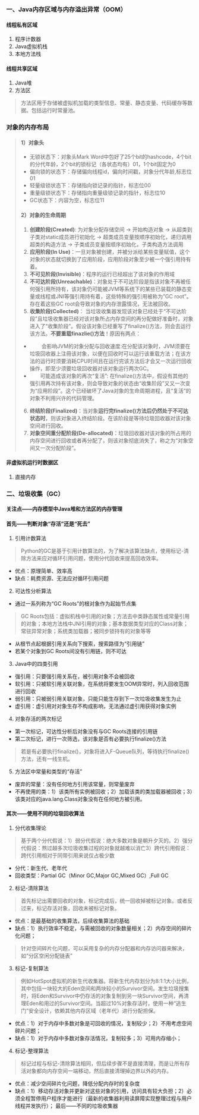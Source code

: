 ### 一、Java内存区域与内存溢出异常（OOM）

#### 线程私有区域
1. 程序计数器
2. Java虚拟机栈
3. 本地方法栈

#### 线程共享区域
1. Java堆
2. 方法区
>  方法区用于存储被虚拟机加载的类型信息、常量、静态变量、代码缓存等数据。包括运行时常量池。

### 对象的内存布局
> #### 1）对象头
> - 无锁状态下：对象头Mark Word中包好了25个bit的hashcode，4个bit的分代年龄，2个bit的锁标记（各状态均有）01，1个bit固定为0
> - 偏向锁的状态下：存储偏向线程id，偏向时间戳，对象分代年龄,标志位01
> - 轻量级锁状态下：存储指向锁记录的指针，标志位00
> - 重量级锁状态下：存储指向重量级锁记录的指针，标志位10
> - GC状态下：内容为空，标志位11
> #### 2）对象的生命周期
> 1. **创建阶段(Created)**: 为对象分配存储空间 &rarr; 开始构造对象 &rarr; 从超类到子类对static成员进行初始化 &rarr; 超类成员变量按顺序初始化，递归调用超类的构造方法 &rarr; 子类成员变量按顺序初始化，子类构造方法调用
> 2. **应用阶段(In Use)**：一旦对象被创建，并被分派给某些变量赋值，这个对象的状态就切换到了应用阶段，应用阶段对象至少被一个强引用持有着。
> 3. **不可见阶段(Invisible)**：程序的运行已经超出了该对象的作用域
> 4. **不可达阶段(Unreachable)**：对象处于不可达阶段是指该对象不再被任何强引用所持有，该对象仍可能被JVM等系统下的某些已装载的静态变量或线程或JNI等强引用持有着，这些特殊的强引用被称为”GC root”。存在着这些GC root会导致对象的内存泄露情况，无法被回收。
> 5. **收集阶段(Collected)**：
> 当垃圾收集器发现该对象已经处于“不可达阶段”且垃圾收集器已经对该对象所占内存空间的再分配做好准备时，对象进入了“收集阶段”。假设该对象已经重写了finalize()方法，则会去运行该方法。**不要重载finazlie()方法**！原因有两点：
> - &nbsp;&nbsp;&nbsp;&nbsp;&nbsp;&nbsp;&nbsp; 会影响JVM的对象分配与回收速度:在分配该对象时，JVM须要在垃圾回收器上注冊该对象，以便在回收时可以运行该重载方法；在该方法的运行时须要消耗CPU时间且在运行完该方法后才会又一次运行回收操作，即至少须要垃圾回收器对该对象运行两次GC。
> - &nbsp;&nbsp;&nbsp;&nbsp;&nbsp;&nbsp;&nbsp;可能造成该对象的再次“复活”: 在finalize()方法中，假设有其他的强引用再次持有该对象，则会导致对象的状态由“收集阶段”又又一次变为“应用阶段”。这个已经破坏了Java对象的生命周期进程，且“复活”的对象不利用兴许的代码管理。
> 6. **终结阶段(Finalized)**：当对象**运行完finalize()方法后仍然处于不可达状态时**，则该对象进入终结阶段。在该阶段是等待垃圾回收器对该对象空间进行回收。
> 7. **对象空间重分配阶段(De-allocated)**：垃圾回收器对该对象的所占用的内存空间进行回收或者再分配了，则该对象彻底消失了，称之为“对象空间又一次分配阶段”。

#### 非虚拟机运行时数据区
1. 直接内存

### 二、垃圾收集（GC）

#### 关注点——内存模型中Java堆和方法区的内存管理
#### 首先——判断对象“存活”还是“死去”
1. 引用计数算法
>Python的GC是基于引用计数算法的，为了解决该算法缺点，使用标记-清除方法来应对循环引用问题，使用分代回收来提高回收效率。
- 优点：原理简单、效率高
- 缺点：耗费资源、无法应对循环引用问题

2. 可达性分析算法
- 通过一系列称为“GC Roots”的根对象作为起始节点集
>GC Roots包括：虚拟机栈中引用的对象；方法去中类静态属性或常量引用的对象；本地方法栈中JNI引用的对象；基本数据类型对应的Class对象；常驻异常对象；系统类加载器；被同步锁持有的对象等等
- 从根节点起根据引用关系向下搜索，搜索路径为“引用链”
- 若某个对象到GC Roots间没有引用链，则不可达

3. Java中的四类引用
- 强引用：只要强引用关系在，被引用对象不会被回收
- 软引用：只被软引用关联对象，在系统将要发生OOM异常时，列入回收范围进行回收
- 弱引用：只被弱引用关联对象，只能只能生存到下一次垃圾收集发生为止
- 虚引用：虚引用对对象生存不构成影响，无法通过虚引用获得对象实例

4. 对象存活的两次标记
- 第一次标记，可达性分析后对象没有与GC Roots连接的引用链
- 第二次标记，进行一次筛选，该对象是否有必要执行finalize()方法
>若是有必要执行finalize()，对象将进入F-Queue队列，等待执行finalize()方法，还有一线生机。​

5. 方法区中常量和类型的“存活”
- 废弃的常量：没有任何地方引用该常量，则常量废弃
- 不再使用的类：1）该类所有实例被回收；2）加载该类的类加载器被回收；3）该类对应的java.lang.Class对象没有在任何地方被引用。

#### 其次——使用不同的垃圾回收算法
1. 分代收集理论
>基于两个分代假说：​1）弱分代假说：绝大多数对象是朝升夕灭的。2）强分代假说：熬过越多次垃圾收集过程的对象就越难以消亡​3）跨代引用假说：跨代引用相对于同带引用来说仅占极少数​
- 分代：新生代、老年代
- 回收类型：Partial GC（Minor GC,Major GC,Mixed GC）,Full GC

2. 标记-清除算法
>首先标记出需要回收的对象，标记完成后，统一回收掉被标记对象。或者反过来，标记存活对象，回收未被标记对象。​
- 优点：是最基础的收集算法，后续收集算法的基础
- 缺点：1）执行效率不稳定，与需被回收的对象数量相关；2）内存空间的碎片化问题；
>针对空间碎片化问题，可以采用复杂的内存分配器和内存访问器来解决，如“分区空闲分配链表”

3. 标记-复制算法
>例如HotSpot虚拟机的新生代收集器。将新生代内存划分为8:1:1大小比例，其中包括一块较大的Eden空间和两块较小的Survivor空间。​发生垃圾搜集时，将Eden和Survivor中仍存活的对象复制到另一块Survivor空间，再清理Eden和用过的Survivor空间。当​超过10%对象存活时，使用一种“逃生门”安全设计，依赖其他内存区域（老年代）进行分配担保。
- 优点：1）对于内存中多数对象是可回收的情况，复制较少；2）不用考虑空间碎片问题；
- 缺点：1）对于内存中多数对象存活情况，复制较多；3）可用内存缩小；

4. 标记-整理算法
>标记过程与标记-清除算法相同，但后续步骤不是直接清理，而是让所有存活对象都向内存空间一端移动，然后直接清理掉边界以外的内存。
- 优点：减少空间碎片化问题，降低分配内存时的复杂度
- 缺点：1）移动存活对象并更新对这些对象的引用，访问具有较大负担；2）必须全程暂停用户程序才能进行（最新的收集器利用读屏障实现整理过程与用户线程并发执行）；
最后——不同的垃圾收集器